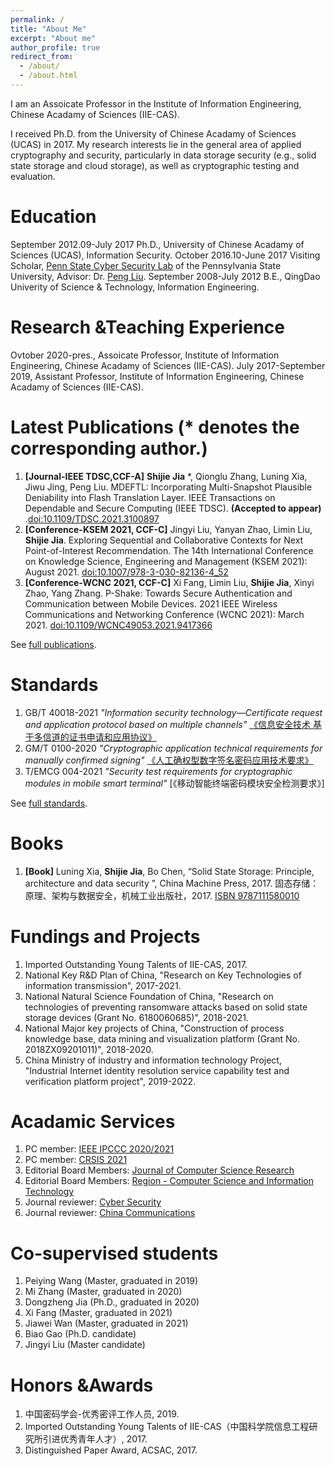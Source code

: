 ```yaml
---
permalink: /
title: "About Me"
excerpt: "About me"
author_profile: true
redirect_from: 
  - /about/
  - /about.html
---
```



I am an Assoicate Professor in the Institute of Information Engineering, Chinese Acadamy of Sciences (IIE-CAS). 

I received Ph.D. from the University of Chinese Acadamy of Sciences (UCAS) in 2017. My research interests lie in the general area of applied cryptography and security, particularly in data storage security (e.g., solid state storage and cloud storage), as well as cryptographic testing and evaluation.



Education
======
September 2012.09-July 2017  Ph.D., University of Chinese Acadamy of Sciences (UCAS), Information Security.
October 2016.10-June 2017  Visiting Scholar, [Penn State Cyber Security Lab](https://s2.ist.psu.edu/) of the Pennsylvania State University, Advisor: Dr. [Peng Liu](https://s2.ist.psu.edu/pliu/).
September 2008-July 2012  B.E., QingDao Univerity of Science & Technology, Information Engineering. 

Research &Teaching Experience
======
Ovtober 2020-pres., Assoicate Professor, Institute of Information Engineering, Chinese Acadamy of Sciences (IIE-CAS).
July 2017-September 2019, Assistant Professor, Institute of Information Engineering, Chinese Acadamy of Sciences (IIE-CAS).


Latest Publications (\* denotes the corresponding author.)
======
1. **[Journal-IEEE TDSC,CCF-A]** **Shijie Jia** *, Qionglu Zhang, Luning Xia, Jiwu Jing, Peng Liu. MDEFTL: Incorporating Multi-Snapshot Plausible Deniability into Flash Translation Layer. IEEE Transactions on Dependable and Secure Computing (IEEE TDSC). **(Accepted to appear)** .[doi:10.1109/TDSC.2021.3100897](https://ieeexplore.ieee.org/document/9502511)
1. **[Conference-KSEM 2021, CCF-C]** Jingyi Liu, Yanyan Zhao, Limin Liu, **Shijie Jia**. Exploring Sequential and Collaborative Contexts for Next Point-of-Interest Recommendation. The 14th International Conference on Knowledge Science, Engineering and Management (KSEM 2021): August 2021. [doi:10.1007/978-3-030-82136-4_52](https://link.springer.com/chapter/10.1007/978-3-030-82136-4_52)
1. **[Conference-WCNC 2021, CCF-C]** Xi Fang, Limin Liu, **Shijie Jia**, Xinyi Zhao, Yang Zhang. P-Shake: Towards Secure Authentication and Communication between Mobile Devices. 2021 IEEE Wireless Communications and Networking Conference (WCNC 2021): March 2021. [doi:10.1109/WCNC49053.2021.9417366](https://ieeexplore.ieee.org/document/9417366)


See [full publications](/full-publications/).

Standards
======
1. GB/T 40018-2021 *"Information security technology—Certificate request and application protocol based on multiple channels"* [《信息安全技术 基于多信道的证书申请和应用协议》](http://openstd.samr.gov.cn/bzgk/gb/newGbInfo?hcno=BE06BC25AF2EC422E3858B8555E56DAF)
1. GM/T 0100-2020 *"Cryptographic application technical requirements for manually confirmed signing"* [《人工确权型数字签名密码应用技术要求》](http://www.gmbz.org.cn/main/viewfile/20210627120440023807.html)
1. T/EMCG 004-2021 *"Security test requirements for cryptographic modules in mobile smart terminal"* [《移动智能终端密码模块安全检测要求》]

See [full standards](/standards/).


Books
======
1. **[Book]** Luning Xia, **Shijie Jia**, Bo Chen, “Solid State Storage: Principle, architecture and data security ”, China Machine Press, 2017. 固态存储：原理、架构与数据安全，机械工业出版社，2017. [ISBN 9787111580010](http://www.hzcourse.com/web/refbook/detail/7235/216)


Fundings and Projects
======
1.  Imported Outstanding Young Talents of IIE-CAS, 2017.
1.  National Key R&D Plan of China, "Research on Key Technologies of information transmission", 2017-2021.
1.  National Natural Science Foundation of China, "Research on technologies of preventing ransomware attacks based on solid state storage devices (Grant No. 6180060685)", 2018-2021.
1.  National Major key projects of China, "Construction of process knowledge base, data mining and visualization platform (Grant No. 2018ZX09201011)", 2018-2020.  
1.  China Ministry of industry and information technology Project, "Industrial Internet identity resolution service capability test and verification platform project", 2019-2022. 



Acadamic Services
======
1. PC member: [IEEE IPCCC 2020/2021](https://ipccc.org/ipccc2021/main.php?page=2)
1. PC member: [CRSIS 2021](https://www.crisis-2021.com/program-committee/)
1. Editorial Board Members: [Journal of Computer Science Research](https://ojs.bilpublishing.com/index.php/jcsr/about/editorialTeam)
1. Editorial Board Members: [Region - Computer Science and Information Technology](https://region.enpress-publisher.com/index.php/CSIT/about/editorialTeam)
1. Journal reviewer: [Cyber Security](https://cybersecurity.springeropen.com/)
1. Journal reviewer: [China Communications](http://www.cic-chinacommunications.cn/EN/volumn/home.shtml)

Co-supervised students
======
1. Peiying Wang (Master, graduated in 2019)
1. Mi Zhang (Master, graduated in 2020)
1. Dongzheng Jia (Ph.D., graduated in 2020)
1. Xi Fang (Master, graduated in 2021)
1. Jiawei Wan (Master, graduated in 2021)
1. Biao Gao (Ph.D. candidate)
1. Jingyi Liu (Master candidate)

Honors &Awards 
======
1.  中国密码学会-优秀密评工作人员, 2019.
1.  Imported Outstanding Young Talents of IIE-CAS（中国科学院信息工程研究所引进优秀青年人才）, 2017.
1.  Distinguished Paper Award, ACSAC, 2017.
